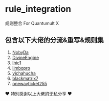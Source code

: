 # rule_integration
规则整合 For Quantumult X


## 包含以下大佬的分流&重写&规则集

1. [NobyDa](https://github.com/NobyDa)
2. [DivineEngine](https://github.com/DivineEngine)
3. [lhie1](https://github.com/lhie1/Rules/tree/master)
4. [limbopro](https://github.com/limbopro/Adblock4limbo)
5. [yichahucha](https://github.com/yichahucha/surge)
6. [blackmatrix7](https://github.com/blackmatrix7/ios_rule_script)
7. [onewayticket255](https://github.com/onewayticket255/Surge-Script)

♥ 特别感谢以上大佬的无私分享 ♥



